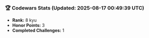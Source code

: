 ### 🏆 Codewars Stats (Updated: 2025-08-17 00:49:39 UTC)

- **Rank:** 8 kyu
- **Honor Points:** 3
- **Completed Challenges:** 1
